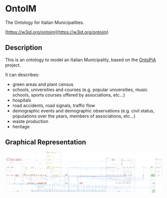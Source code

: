 # OntoIM
The Ontology for Italian Municipalities.

[https://w3id.org/ontoim](https://w3id.org/ontoim)

## Description
This is an ontology to model an Italian Municipality, based on the [OntoPiA](https://github.com/italia/daf-ontologie-vocabolari-controllati) project.

It can describes:

- green areas and plant census
- schools, universities and courses (e.g. popular universities, music schools, sports courses offered by associations, etc...)
- hospitals
- road accidents, road signals, traffic flow
- demographic events and demographic observations (e.g. civil status, populations over the years, members of associations, etc...)
- waste production
- heritage

## Graphical Representation
![OntoIM](ontology/latest/OntoIM.png)